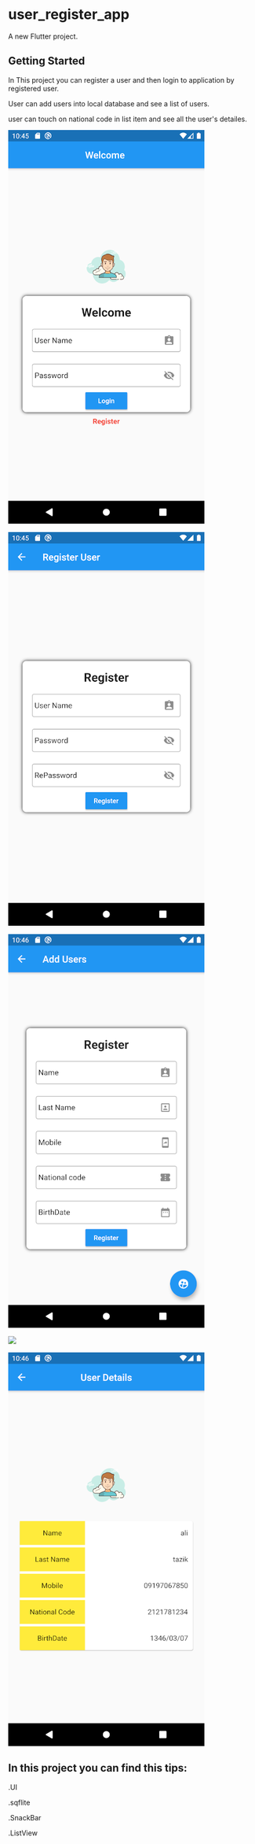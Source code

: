 # user_register_app

A new Flutter project.

## Getting Started
 In This project you can register a user and then login to application by registered user.

 User can add users into local database and see a list of users.
  
 user can touch on national code in list item and see all the user's detailes.
 
 ![](images/Screenshot1.png)
 
 ![](images/Screenshot2.png)
 
 ![](images/Screenshot3.png)
 
 ![](images/Screenshot4.png)
  
 ![](images/Screenshot5.png)
  
  
## In this project you can find this tips:
.UI

.sqflite

.SnackBar

.ListView



